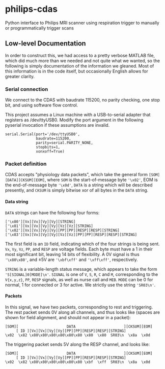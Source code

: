philips-cdas
============

Python interface to Philips MRI scanner using respiration trigger to
manually or programmatically trigger scans

## Low-level Documentation
In order to construct this, we had access to a pretty verbose MATLAB file,
which did much more than we needed and not quite what we wanted, so the
following is simply documentation of the information we gleaned. Most of this
information is in the code itself, but occasionally English allows for greater
clarity.

### Serial connection
We connect to the CDAS with baudrate 115200, no parity checking, one
stop bit, and using software flow control.

This project assumes a Linux machine with a USB-to-serial adapter that
registers as /dev/ttyUSB0. Modify the port argument in the following pyserial
invocation if these assumptions are invalid.

    serial.Serial(port='/dev/ttyUSB0',
                  baudrate=115200,
                  parity=serial.PARITY_NONE,
                  stopbits=1,
                  xonxoff=True)

### Packet definition
CDAS accepts "physiology data packets", which take the general form
`[SOM][DATA][CKSUM][EOM]`, where `SOM` is the start-of-message byte `'\x02'`,
EOM is the end-of-message byte `'\x0d'`, `DATA` is a string which will be
described presently, and `CKSUM` is simply bitwise xor of all bytes in the
`DATA` string.

#### Data string
`DATA` strings can have the following four forms:

    ['\x80'][Vx][Vx][Vy][Vy][STRING]
    ['\x81'][Vx][Vx][Vy][Vy][Vz][Vz][STRING]
    ['\x82'][Vx][Vx][Vy][Vy][PP][PP][RESP][RESP][STRING]
    ['\x83'][Vx][Vx][Vy][Vy][Vz][Vz][PP][PP][RESP][RESP][STRING]

The first field is an `ID` field, indicating which of the four strings is
being sent. `Vx`, `Vy`, `Vz`, `PP`, and `RESP` are voltage fields. Each byte
must have a 1 in their most significant bit, leaving 14 bits of flexibility.
A 0V signal is thus `'\x80\x80'`, and &pm;5V are `'\xbf\xff'` and `'\xff\xff'`,
respectively.

`STRING` is a variable-length status message, which appears to take the form
`'S[SIGNAL]0[MODE]\n'`. `SIGNAL` is one of `V`, `S`, `R`, `C` and `M`,
corresponding to the `V{x,y,z}`, `PP`, `RESP` signals, as well as nurse call
and `MEB`. `MODE` can be 0 for normal, 1 for connected or 3 for active. We
strictly use the string `'SR03\n'`.

#### Packets
In this signal, we have two packets, corresponding to rest and triggering.
The rest packet sends 0V along all channels, and thus looks like (spaces are
shown for field alignment, and should not appear in a packet):

    [SOM][                      DATA                      ][CKSUM][EOM]
         [ ID ][Vx][Vx][Vy][Vy][PP][PP][RESP][RESP][STRING]
    \x02  \x82 \x80\x80\x80\x80\x80\x80 \x80  \x80  SR03\n  \x8a  \x0d

The triggering packet sends 5V along the RESP channel, and looks like:

    [SOM][                      DATA                      ][CKSUM][EOM]
         [ ID ][Vx][Vx][Vy][Vy][PP][PP][RESP][RESP][STRING]
    \x02  \x82 \x80\x80\x80\x80\x80\x80 \xbf  \xff  SR03\n  \x8a  \x0d
    
